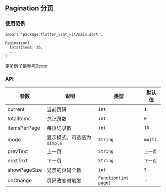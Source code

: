 ## Pagination 分页

### 使用范例

```
import 'package:flutter_vant_kit/main.dart';

Pagination(
  totalItems: 36,
  ...
)
```

更多例子请参考[Demo](../example/lib/routes/demoPagination.dart)

### API

| 参数  | 说明  | 类型  | 默认值  |
| ------------ | ------------ | ------------ | ------------ |
| current | 当前页码 | `int` | `1` |
| totalItems | 总记录数 | `int` | `0` |
| itemsPerPage | 每页记录数 | `int` | `10` |
| mode | 显示模式，可选值为`simple` | `String` | `multi` |
| prevText | 上一页 | `String` | `上一页` |
| nextText | 下一页 | `String` | `下一页` |
| showPageSize | 显示的页码个数 | `int` | `5` |
| onChange | 页码改变时触发 | `Function(int page)` | - |

